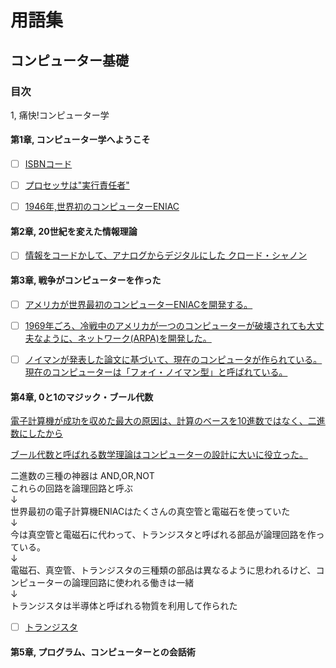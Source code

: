 # 用語集 

## コンピューター基礎

### 目次

1, 痛快!コンピューター学


#### 第1章, コンピューター学へようこそ

- [ ] <a href="https://ja.wikipedia.org/wiki/ISBN">ISBNコード</a>
- [ ] <a href="https://www.tel.co.jp/museum/exhibition/principle/microprocessor.html">プロセッサは"実行責任者"</a>
- [ ] <a href="https://ja.wikipedia.org/wiki/ENIAC">1946年,世界初のコンピューターENIAC</a>



#### 第2章, 20世紀を変えた情報理論

- [ ] <a href="https://ja.wikipedia.org/wiki/%E3%82%AF%E3%83%AD%E3%83%BC%E3%83%89%E3%83%BB%E3%82%B7%E3%83%A3%E3%83%8E%E3%83%B3">情報をコードかして、アナログからデジタルにした クロード・シャノン</a>





#### 第3章, 戦争がコンピューターを作った

- [ ] <a href="http://www.infonet.co.jp/ueyama/ip/history/firstcomputer.html">アメリカが世界最初のコンピューターENIACを開発する。</a>
- [ ] <a href="https://ja.wikipedia.org/wiki/%E3%82%A4%E3%83%B3%E3%82%BF%E3%83%BC%E3%83%8D%E3%83%83%E3%83%88%E3%81%AE%E6%AD%B4%E5%8F%B2">1969年ごろ、冷戦中のアメリカが一つのコンピューターが破壊されても大丈夫なように、ネットワーク(ARPA)を開発した。</a>
- [ ] <a href="https://ja.wikipedia.org/wiki/%E3%82%B8%E3%83%A7%E3%83%B3%E3%83%BB%E3%83%95%E3%82%A9%E3%83%B3%E3%83%BB%E3%83%8E%E3%82%A4%E3%83%9E%E3%83%B3">ノイマンが発表した論文に基づいて、現在のコンピュータが作られている。現在のコンピューターは「フォイ・ノイマン型」と呼ばれている。</a>
  
  
  
#### 第4章, 0と1のマジック・ブール代数

<a href="http://www.infonet.co.jp/ueyama/ip/glossary/binary_g.html">電子計算機が成功を収めた最大の原因は、計算のベースを10進数ではなく、二進数にしたから</a>

<a href="https://ja.wikipedia.org/wiki/%E3%83%96%E3%83%BC%E3%83%AB%E4%BB%A3%E6%95%B0">ブール代数と呼ばれる数学理論はコンピューターの設計に大いに役立った。</a>

二進数の三種の神器は AND,OR,NOT<br>
これらの回路を論理回路と呼ぶ<br>
↓<br>
世界最初の電子計算機ENIACはたくさんの真空管と電磁石を使っていた<br>
↓<br>
今は真空管と電磁石に代わって、トランジスタと呼ばれる部品が論理回路を作っている。<br>
↓<br>
電磁石、真空管、トランジスタの三種類の部品は異なるように思われるけど、コンピューターの論理回路に使われる働きは一緒<br>
↓<br>
トランジスタは半導体と呼ばれる物質を利用して作られた<br>


- [ ] <a href="https://ja.wikipedia.org/wiki/%E3%83%88%E3%83%A9%E3%83%B3%E3%82%B8%E3%82%B9%E3%82%BF">トランジスタ</a>








#### 第5章, プログラム、コンピューターとの会話術


